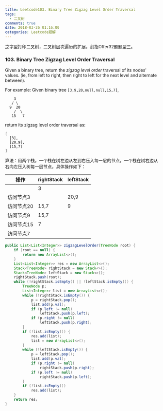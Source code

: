 ```yaml
---
title: Leetcode103. Binary Tree Zigzag Level Order Traversal
tags:
  - 二叉树
comments: true
date: 2018-03-26 01:16:00
categories: Leetcode题解
---
```

之字型打印二叉树，二叉树层次遍历的扩展，剑指Offer32题题型三。

<!-- more -->

### 103. Binary Tree Zigzag Level Order Traversal

Given a binary tree, return the *zigzag level order* traversal of its nodes' values. (ie, from left to right, then right to left for the next level and alternate between).

For example:
Given binary tree `[3,9,20,null,null,15,7]`,

```
    3
   / \
  9  20
    /  \
   15   7
```

return its zigzag level order traversal as:

```
[
  [3],
  [20,9],
  [15,7]
]
```

算法：用两个栈，一个栈在树左边从左到右压入每一层的节点，一个栈在树右边从右向左压入树每一层节点，具体操作如下：

| 操作       | rightStack | leftStack |
| ---------- | ---------- | --------- |
|            | 3          |           |
| 访问节点3  |            | 20,9      |
| 访问节点20 | 15,7       | 9         |
| 访问节点9  | 15,7       |           |
| 访问节点15 | 7          |           |
| 访问节点7  |            |           |

```java
public List<List<Integer>> zigzagLevelOrder(TreeNode root) {
    if (root == null) {
        return new ArrayList<>();
    }
    List<List<Integer>> res = new ArrayList<>();
    Stack<TreeNode> rightStack = new Stack<>();
    Stack<TreeNode> leftStack = new Stack<>();
    rightStack.push(root);
    while (!rightStack.isEmpty() || !leftStack.isEmpty()) {
        TreeNode p;
        List<Integer> list = new ArrayList<>();
        while (!rightStack.isEmpty()) {
            p = rightStack.pop();
            list.add(p.val);
            if (p.left != null)
                leftStack.push(p.left);
            if (p.right != null)
                leftStack.push(p.right);
        }
        if (!list.isEmpty()) {
            res.add(list);
            list = new ArrayList<>();
        }
        while (!leftStack.isEmpty()) {
            p = leftStack.pop();
            list.add(p.val);
            if (p.right != null)
                rightStack.push(p.right);
            if (p.left != null)
                rightStack.push(p.left);
        }
        if (!list.isEmpty())
            res.add(list);
    }
    return res;
}
```

